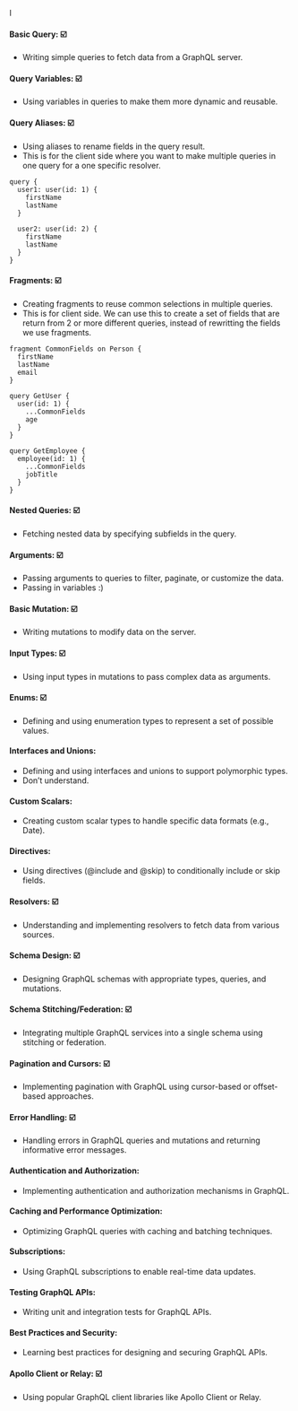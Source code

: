 I   

#### Basic Query: ☑️

- Writing simple queries to fetch data from a GraphQL server.
#### Query Variables: ☑️

- Using variables in queries to make them more dynamic and reusable.
#### Query Aliases: ☑️

- Using aliases to rename fields in the query result.
- This is for the client side where you want to make multiple queries in one query for a one specific resolver. 

```
query {
  user1: user(id: 1) {
    firstName
    lastName
  }

  user2: user(id: 2) {
    firstName
    lastName
  }
}
```

#### Fragments: ☑️

- Creating fragments to reuse common selections in multiple queries.
- This is for client side. We can use this to create a set of fields that are return from 2 or more different queries, instead of rewritting the fields we use fragments. 

```
fragment CommonFields on Person {
  firstName
  lastName
  email
}

query GetUser {
  user(id: 1) {
    ...CommonFields
    age
  }
}

query GetEmployee {
  employee(id: 1) {
    ...CommonFields
    jobTitle
  }
}
```

#### Nested Queries: ☑️

- Fetching nested data by specifying subfields in the query.
#### Arguments: ☑️

- Passing arguments to queries to filter, paginate, or customize the data.
- Passing in variables :)
#### Basic Mutation: ☑️

- Writing mutations to modify data on the server.
#### Input Types: ☑️

- Using input types in mutations to pass complex data as arguments.
#### Enums: ☑️

- Defining and using enumeration types to represent a set of possible values.
#### Interfaces and Unions:

- Defining and using interfaces and unions to support polymorphic types.
- Don’t understand.
#### Custom Scalars:

- Creating custom scalar types to handle specific data formats (e.g., Date).
#### Directives:

- Using directives (@include and @skip) to conditionally include or skip fields.
#### Resolvers: ☑️

- Understanding and implementing resolvers to fetch data from various sources.
#### Schema Design: ☑️

- Designing GraphQL schemas with appropriate types, queries, and mutations.
#### Schema Stitching/Federation: ☑️

- Integrating multiple GraphQL services into a single schema using stitching or federation.
#### Pagination and Cursors: ☑️

- Implementing pagination with GraphQL using cursor-based or offset-based approaches.
#### Error Handling: ☑️

- Handling errors in GraphQL queries and mutations and returning informative error messages.
#### Authentication and Authorization:

- Implementing authentication and authorization mechanisms in GraphQL.
#### Caching and Performance Optimization: 

- Optimizing GraphQL queries with caching and batching techniques.
#### Subscriptions:

- Using GraphQL subscriptions to enable real-time data updates.
#### Testing GraphQL APIs:

- Writing unit and integration tests for GraphQL APIs.
#### Best Practices and Security:

- Learning best practices for designing and securing GraphQL APIs.
#### Apollo Client or Relay: ☑️

- Using popular GraphQL client libraries like Apollo Client or Relay.